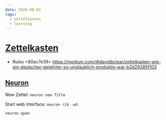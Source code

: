 ```yaml
---
date: 2020-08-03
tags:
  - zettelkasten
  - learning
---
```


# [Zettelkasten](https://zettelkasten.de/)

- Rules <80ac7e39>
https://medium.com/@davidbclear/zettelkasten-wie-ein-deutscher-gelehrter-so-unglaublich-produktiv-war-b3d29385f103

## [Neuron](https://neuron.zettel.page/)
New Zettel: `neuron new Title`

Start web interface:
`neuron rib -wS`


`neuron open`
